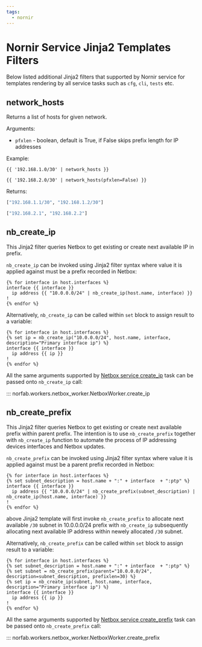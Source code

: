 ```yaml
---
tags:
  - nornir
---
```


# Nornir Service Jinja2 Templates Filters

Below listed additional Jinja2 filters that supported by Nornir service for templates rendering by all service tasks such as ``cfg``, ``cli``, ``tests`` etc.

## network_hosts

Returns a list of hosts for given network.

Arguments:

- ``pfxlen`` - boolean, default is True, if False skips prefix length for IP addresses 

Example:

``` jinja2
{{ '192.168.1.0/30' | network_hosts }}

{{ '192.168.2.0/30' | network_hosts(pfxlen=False) }}
```

Returns:

``` python
["192.168.1.1/30", "192.168.1.2/30"]

["192.168.2.1", "192.168.2.2"]
```

## nb_create_ip

This Jinja2 filter queries Netbox to get existing or create next available IP in prefix.

`nb_create_ip` can be invoked using Jinja2 filter syntax where value it is applied against must be 
a prefix recorded in Netbox:

```
{% for interface in host.interfaces %}
interface {{ interface }}
  ip address {{ "10.0.0.0/24" | nb_create_ip(host.name, interface) }}
!
{% endfor %}
```

Alternatively, `nb_create_ip` can be called within `set` block to assign result to a variable:

```
{% for interface in host.interfaces %}
{% set ip = nb_create_ip("10.0.0.0/24", host.name, interface, description="Primary interface ip") %}
interface {{ interface }}
  ip address {{ ip }}
!
{% endfor %}
```

All the same arguments supported by [Netbox service create_ip](../netbox/services_netbox_service_tasks_create_ip.md) task can be passed onto `nb_create_ip` call:

::: norfab.workers.netbox_worker.NetboxWorker.create_ip

## nb_create_prefix

This Jinja2 filter queries Netbox to get existing or create next available prefix within parent prefix. The intention is to use `nb_create_prefix` together with `nb_create_ip` function to automate the process of IP addressing devices interfaces and Netbox updates.

`nb_create_prefix` can be invoked using Jinja2 filter syntax where value it is applied against must be 
a parent prefix recorded in Netbox:

```
{% for interface in host.interfaces %}
{% set subnet_description = host.name + ":" + interface  + ":ptp" %}
interface {{ interface }}
  ip address {{ "10.0.0.0/24" | nb_create_prefix(subnet_description) | nb_create_ip(host.name, interface) }}
!
{% endfor %}
```

above Jinja2 template will first invoke `nb_create_prefix` to allocate next available `/30` subnet in 10.0.0.0/24 prefix with `nb_create_ip` subsequently allocating next available IP address within newely allocated `/30` subnet.

Alternatively, `nb_create_prefix` can be called within `set` block to assign result to a variable:

```
{% for interface in host.interfaces %}
{% set subnet_description = host.name + ":" + interface  + ":ptp" %}
{% set subnet = nb_create_prefix(parent="10.0.0.0/24", description=subnet_description, prefixlen=30) %}
{% set ip = nb_create_ip(subnet, host.name, interface, description="Primary interface ip") %}
interface {{ interface }}
  ip address {{ ip }}
!
{% endfor %}
```

All the same arguments supported by [Netbox service create_prefix](../netbox/services_netbox_service_tasks_create_prefix.md) task can be passed onto `nb_create_prefix` call:

::: norfab.workers.netbox_worker.NetboxWorker.create_prefix